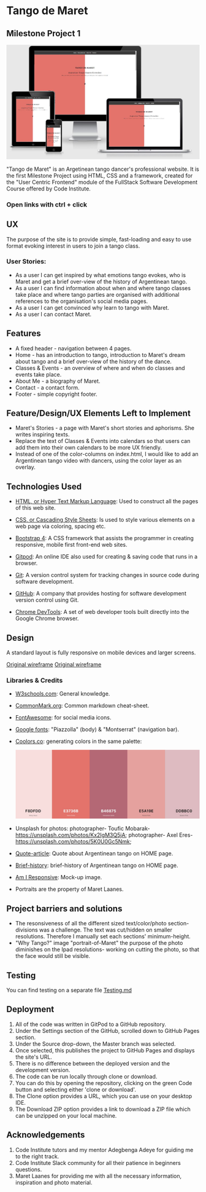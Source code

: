 # Tango de Maret 

## Milestone Project 1 

![TangodeMaret responsive](assets/photos/responsive.jpg)

"Tango de Maret" is an Argetinean tango dancer's professional website. It is the first Milestone Project using HTML, CSS and a framework, created for the "User Centric Frontend" module of the FullStack Software Development Course offered by Code Institute.

### Open links with ctrl + click

## UX 

The purpose of the site is to provide simple, fast-loading and  easy to use format evoking interest in users to join a tango class. 

### User Stories: 

* As a user I can get inspired by what emotions tango evokes, who is Maret and get a brief over-view of the history of Argentinean tango.
* As a user I can find information about when and where tango classes take place and where tango parties are organised with additional references to the organisation's social media pages.
* As a user I can get convinced why learn to tango with Maret.
* As a user I can contact Maret.

## Features 

* A fixed header - navigation between 4 pages.
* Home - has an introduction to tango, introduction to Maret's dream about tango and a brief over-view of the history of the dance.
* Classes & Events - an overview of where and when do classes and events take place.
* About Me - a biography of Maret.
* Contact - a contact form. 
* Footer - simple copyright footer.

## Feature/Design/UX Elements Left to Implement 

* Maret's Stories - a page with Maret's short stories and aphorisms. She writes inspiring texts.
* Replace the text of Classes & Events into calendars so that users can add them into their own calendars to be more UX friendly.
* Instead of one of the color-columns on index.html, I would like to add an Argentinean tango video with dancers, using the color layer as an overlay.

## Technologies Used

* [HTML, or Hyper Text Markup Language](https://developer.mozilla.org/en-US/docs/Web/HTML): Used to construct all the pages of this web site.

* [CSS, or Cascading Style Sheets](https://www.w3.org/Style/CSS/Overview.en.html): Is used to style various elements on a web page via coloring, spacing etc.

* [Bootstrap 4](https://getbootstrap.com/): A CSS framework that assists the programmer in creating responsive, mobile first front-end web sites.

* [Gitpod](https://www.gitpod.io/): An online IDE also used for creating & saving code that runs in a browser.

* [Git](https://git-scm.com/): A version control system for tracking changes in source code during software development.

* [GitHub](https://github.com): A company that provides hosting for software development version control using Git.

* [Chrome DevTools](https://developers.google.com/web/tools/chrome-devtools): A set of web developer tools built directly into the Google Chrome browser.

## Design

A standard layout is fully responsive on mobile devices and larger screens.

[Original wireframe](assets/photos/wireframe1.JPG)
[Original wireframe](assets/photos/wireframe2.JPG)

### Libraries & Credits

* [W3schools.com](https://www.w3schools.com/): General knowledge.
* [CommonMark.org](https://commonmark.org/help/): Common markdown cheat-sheet.
* [FontAwesome](https://fontawesome.com/): for social media icons.
* [Google fonts](https://fonts.google.com/): "Piazzolla" (body) & "Montserrat" (navigation bar).
* [Coolors.co](https://coolors.co/): generating colors in the same palette:

  ![Coolors-palette](assets/photos/colors.JPG)
  
* Unsplash for photos: photographer- Toufic Mobarak- https://unsplash.com/photos/Kx2IgM3Q5jA; photographer- Axel Eres-  https://unsplash.com/photos/5K0U0Gc5Nmk;
* [Quote-article](https://psychologytomorrowmagazine.com/tango-a-feeling-that-is-danced/): Quote about Argentinean tango on HOME page.
* [Brief-history](https://www.adventuresindance.com/2016/01/timeline-for-the-history-of-tango-dance/): brief-history of Argentinean tango on HOME page.
* [Am I Responsive](http://ami.responsivedesign.is/): Mock-up image.
* Portraits are the property of Maret Laanes.

## Project barriers and solutions

* The resonsiveness of all the different sized text/color/photo section-divisions was a challenge. The text was cut/hidden on smaller resolutions. Therefore I manually set each sections' minimum-height.
* "Why Tango?" image "portrait-of-Maret" the purpose of the photo diminishes on the Ipad resolutions- working on cutting the photo, so that the face would still be visible.

## Testing

You can find testing on a separate file [Testing.md](../testing.md)

## Deployment

1. All of the code was written in GitPod to a GitHub repository.
2. Under the Settings section of the GitHub, scrolled down to GitHub Pages section.
3. Under the Source drop-down, the Master branch was selected.
4. Once selected, this publishes the project to GitHub Pages and displays the site's URL.
5. There is no difference between the deployed version and the development version.
6. The code can be run locally through clone or download.
7. You can do this by opening the repository, clicking on the green Code button and selecting either 'clone or download'.
8. The Clone option provides a URL, which you can use on your desktop IDE.
9. The Download ZIP option provides a link to download a ZIP file which can be unzipped on your local machine.


## Acknowledgements

1. Code Institute tutors and my mentor Adegbenga Adeye for guiding me to the right track. 
2. Code Institute Slack community for all their patience in beginners questions.
3. Maret Laanes for providing me with all the necessary information, inspiration and photo material.
